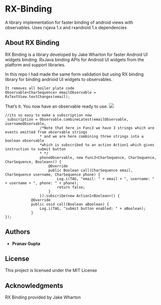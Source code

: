 # RX-Binding
A library implementation for faster binding of android views with observables. Uses rxjava 1.x and rxandroid 1.x dependencies

## About RX Binding
RX Binding is a library developed by Jake Wharton for faster Android UI widgets binding.
RxJava binding APIs for Android UI widgets from the platform and support libraries.

In this repo I had made the same form validation but using RX binding library for binding andrioid UI widgets to observables.
 
```
It removes all boiler plate code
Observable<CharSequence> emailObservable = RxTextView.textChanges(email);
```
That’s it. You now have an observable ready to use.
![](https://www.dropbox.com/s/3smlmlab9yb9670/device-2017-03-23-235441.gif?raw=1)

```
//its so easy to make a subscription now
_subscription = Observable.combineLatest(emailObservable, usernameObservable,
                /*Note that here in Func3 we have 3 strings which are events emitted from observable strings
                * and we are here combining three strings into a boolean observable
                *which is subscribed to an action Action1 which gives instruction to submit button
                * */
                phoneObservable, new Func3<CharSequence, CharSequence, CharSequence, Boolean>() {
                    @Override
                    public Boolean call(CharSequence email, CharSequence username, CharSequence phone) {
                        Log.i(TAG, "email: " + email + ", username: " + username + ", phone: " + phone);
                        return false;
                    }
                }).subscribe(new Action1<Boolean>() {
            @Override
            public void call(Boolean aBoolean) {
                Log.i(TAG, "submit button enabled: " + aBoolean);
            }
});
```

## Authors

* **Pranav Gupta**

## License

This project is licensed under the MIT License

## Acknowledgments

RX Binding provided by Jake Wharton


